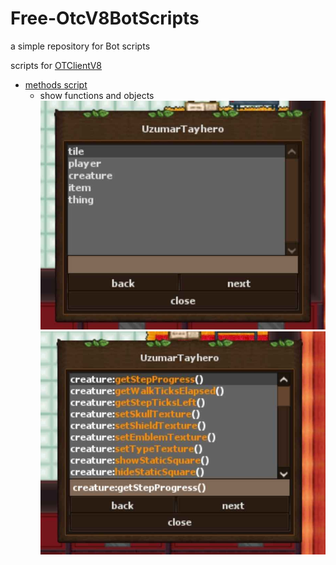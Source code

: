 # Free-OtcV8BotScripts
a simple repository for Bot scripts

scripts for [OTClientV8](https://github.com/OTCv8/otclientv8)


- [methods script](/methods.lua)
  - show functions and objects
    ![IMG1](img/methodsIMG1.jpg)
    ![IMG2](img/methodsIMG2.jpg)
